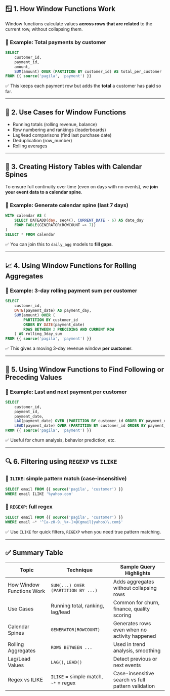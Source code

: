 ## 🪟 **1. How Window Functions Work**

Window functions calculate values **across rows that are related** to the current row, without collapsing them.

### 🧪 Example: Total payments by customer

```sql
SELECT
    customer_id,
    payment_id,
    amount,
    SUM(amount) OVER (PARTITION BY customer_id) AS total_per_customer
FROM {{ source('pagila', 'payment') }}
```

✅ This keeps each payment row but adds the **total** a customer has paid so far.

---

## 🧠 **2. Use Cases for Window Functions**

* Running totals (rolling revenue, balance)
* Row numbering and rankings (leaderboards)
* Lag/lead comparisons (find last purchase date)
* Deduplication (row\_number)
* Rolling averages

---

## 📅 **3. Creating History Tables with Calendar Spines**

To ensure full continuity over time (even on days with no events), we **join your event data to a calendar spine**.

### 🧪 Example: Generate calendar spine (last 7 days)

```sql
WITH calendar AS (
    SELECT DATEADD(day, seq4(), CURRENT_DATE - 6) AS date_day
    FROM TABLE(GENERATOR(ROWCOUNT => 7))
)
SELECT * FROM calendar
```

✅ You can join this to `daily_agg` models to **fill gaps**.

---

## 📈 **4. Using Window Functions for Rolling Aggregates**

### 🧪 Example: 3-day rolling payment sum per customer

```sql
SELECT
    customer_id,
    DATE(payment_date) AS payment_day,
    SUM(amount) OVER (
        PARTITION BY customer_id
        ORDER BY DATE(payment_date)
        ROWS BETWEEN 2 PRECEDING AND CURRENT ROW
    ) AS rolling_3day_sum
FROM {{ source('pagila', 'payment') }}
```

✅ This gives a moving 3-day revenue window **per customer**.

---

## 🔁 **5. Using Window Functions to Find Following or Preceding Values**

### 🧪 Example: Last and next payment per customer

```sql
SELECT
    customer_id,
    payment_id,
    payment_date,
    LAG(payment_date) OVER (PARTITION BY customer_id ORDER BY payment_date) AS previous_payment,
    LEAD(payment_date) OVER (PARTITION BY customer_id ORDER BY payment_date) AS next_payment
FROM {{ source('pagila', 'payment') }}
```

✅ Useful for churn analysis, behavior prediction, etc.

---

## 🔍 **6. Filtering using `REGEXP` vs `ILIKE`**

### 🧪 `ILIKE`: simple pattern match (case-insensitive)

```sql
SELECT email FROM {{ source('pagila', 'customer') }}
WHERE email ILIKE '%yahoo.com'
```

### 🧪 `REGEXP`: full regex

```sql
SELECT email FROM {{ source('pagila', 'customer') }}
WHERE email ~* '^[a-z0-9._%+-]+@(gmail|yahoo)\.com$'
```

✅ Use `ILIKE` for quick filters, `REGEXP` when you need true pattern matching.

---

## ✅ Summary Table

| Topic                     | Technique                            | Sample Query Highlights                            |
| ------------------------- | ------------------------------------ | -------------------------------------------------- |
| How Window Functions Work | `SUM(...) OVER (PARTITION BY ...)`   | Adds aggregates without collapsing rows            |
| Use Cases                 | Running total, ranking, lag/lead     | Common for churn, finance, quality scoring         |
| Calendar Spines           | `GENERATOR(ROWCOUNT)`                | Generates rows even when no activity happened      |
| Rolling Aggregates        | `ROWS BETWEEN ...`                   | Used in trend analysis, smoothing                  |
| Lag/Lead Values           | `LAG()`, `LEAD()`                    | Detect previous or next events                     |
| Regex vs ILIKE            | `ILIKE` = simple match, `~*` = regex | Case-insensitive search vs full pattern validation |

